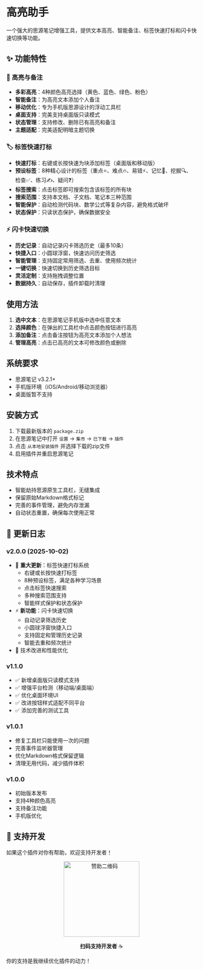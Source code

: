 # 高亮助手

一个强大的思源笔记增强工具，提供文本高亮、智能备注、标签快速打标和闪卡快速切换等功能。

## ✨ 功能特性

### 🎨 高亮与备注
- **多彩高亮**：4种颜色高亮选择（黄色、蓝色、绿色、粉色）
- **智能备注**：为高亮文本添加个人备注
- **移动优化**：专为手机版思源设计的浮动工具栏
- **桌面支持**：完美支持桌面版只读模式
- **状态管理**：支持修改、删除已有高亮和备注
- **主题适配**：完美适配明暗主题切换

### 🏷️ 标签快速打标
- **快速打标**：右键或长按快速为块添加标签（桌面版和移动版）
- **预设标签**：8种精心设计的标签（重点⭐、难点🔥、易错⚡、记忆💭、挖掘🔍、检查✅、练习✍️、疑问❓）
- **标签搜索**：点击标签即可搜索包含该标签的所有块
- **搜索范围**：支持本文档、子文档、笔记本三种范围
- **智能保护**：自动检测代码块、数学公式等复杂内容，避免格式破坏
- **状态保护**：只读状态保护，确保数据安全

### ⚡ 闪卡快速切换
- **历史记录**：自动记录闪卡筛选历史（最多10条）
- **快捷入口**：小圆球浮窗，快速访问历史筛选
- **智能管理**：支持固定常用筛选、去重、使用频次统计
- **一键切换**：快速切换到历史筛选目标
- **灵活定制**：支持拖拽调整位置
- **数据持久**：自动保存，插件卸载时清理

## 使用方法

1. **选中文本**：在思源笔记手机版中选中任意文本
2. **选择颜色**：在弹出的工具栏中点击颜色按钮进行高亮
3. **添加备注**：点击备注按钮为高亮文本添加个人想法
4. **管理高亮**：点击已高亮的文本可修改颜色或删除

## 系统要求

- 思源笔记 v3.2.1+
- 手机版环境（iOS/Android/移动浏览器）
- 桌面版暂不支持

## 安装方式

1. 下载最新版本的 `package.zip`
2. 在思源笔记中打开 `设置` → `集市` → `已下载` → `插件`
3. 点击 `从本地安装插件` 并选择下载的zip文件
4. 启用插件并重启思源笔记

## 技术特点

- 智能劫持思源原生工具栏，无缝集成
- 保留原始Markdown格式标记
- 完善的事件管理，避免内存泄漏
- 自动状态重置，确保每次使用正常

## 📝 更新日志

### v2.0.0 (2025-10-02)
- 🎉 **重大更新**：标签快速打标系统
  - 右键或长按快速打标签
  - 8种预设标签，满足各种学习场景
  - 点击标签快速搜索
  - 多种搜索范围支持
  - 智能样式保护和状态保护
- ⚡ **新功能**：闪卡快速切换
  - 自动记录筛选历史
  - 小圆球浮窗快捷入口
  - 支持固定和管理历史记录
  - 智能去重和频次统计
- 🔧 技术改进和性能优化

### v1.1.0
- ✅ 新增桌面版只读模式支持
- ✅ 增强平台检测（移动端/桌面端）
- ✅ 优化桌面环境UI
- ✅ 改进按钮样式适配不同平台
- ✅ 添加完善的测试工具

### v1.0.1
- 修复工具栏只能使用一次的问题
- 完善事件监听器管理
- 优化Markdown格式保留逻辑
- 清理无用代码，减少插件体积

### v1.0.0
- 初始版本发布
- 支持4种颜色高亮
- 支持备注功能
- 手机版优化

## 💖 支持开发

如果这个插件对你有帮助，欢迎支持开发者！

<div align="center">
<img src="https://i0.hdslb.com/bfs/openplatform/3b4d37a5285096d3493d09ca88280d9acf90129e.png@1e_1c.webp" width="200" alt="赞助二维码"/>

**扫码支持开发者** ☕
</div>

你的支持是我继续优化插件的动力！